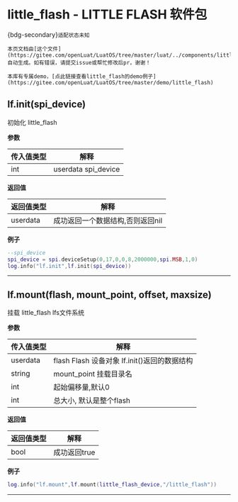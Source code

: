 # little_flash - LITTLE FLASH 软件包

{bdg-secondary}`适配状态未知`

```{note}
本页文档由[这个文件](https://gitee.com/openLuat/LuatOS/tree/master/luat/../components/little_flash/luat_lib_little_flash.c)自动生成。如有错误，请提交issue或帮忙修改后pr，谢谢！
```

```{tip}
本库有专属demo，[点此链接查看little_flash的demo例子](https://gitee.com/openLuat/LuatOS/tree/master/demo/little_flash)
```

## lf.init(spi_device)



初始化 little_flash

**参数**

|传入值类型|解释|
|-|-|
|int|userdata spi_device|

**返回值**

|返回值类型|解释|
|-|-|
|userdata|成功返回一个数据结构,否则返回nil|

**例子**

```lua
--spi_device
spi_device = spi.deviceSetup(0,17,0,0,8,2000000,spi.MSB,1,0)
log.info("lf.init",lf.init(spi_device))

```

---

## lf.mount(flash, mount_point, offset, maxsize)



挂载 little_flash lfs文件系统

**参数**

|传入值类型|解释|
|-|-|
|userdata|flash Flash 设备对象 lf.init()返回的数据结构|
|string|mount_point 挂载目录名|
|int|起始偏移量,默认0|
|int|总大小, 默认是整个flash|

**返回值**

|返回值类型|解释|
|-|-|
|bool|成功返回true|

**例子**

```lua
log.info("lf.mount",lf.mount(little_flash_device,"/little_flash"))

```

---

